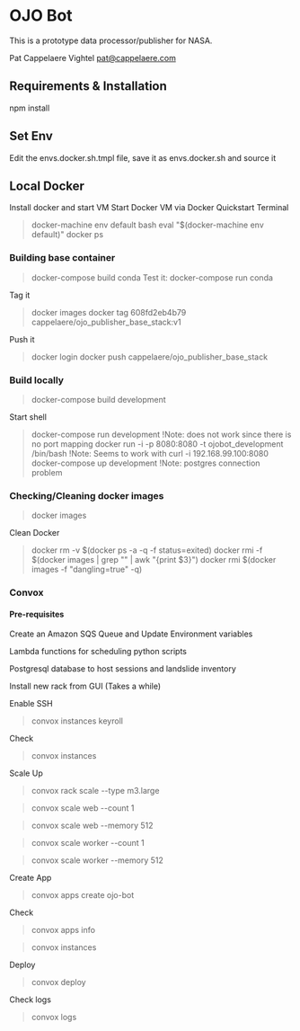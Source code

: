 # OJO Bot

This is a prototype data processor/publisher for NASA. 

Pat Cappelaere	Vightel		pat@cappelaere.com

## Requirements & Installation

npm install

## Set  Env	
Edit the envs.docker.sh.tmpl file, save it as envs.docker.sh and source it

## Local Docker
Install docker and start VM
Start Docker VM via Docker Quickstart Terminal
> docker-machine env default
> bash
> eval "$(docker-machine env default)"
> docker ps

### Building base container
> docker-compose build conda
Test it:
> docker-compose run conda

Tag it
> docker images
> docker tag 608fd2eb4b79 cappelaere/ojo_publisher_base_stack:v1

Push it
> docker login
> docker push cappelaere/ojo_publisher_base_stack

### Build locally
> docker-compose build development

Start shell
> docker-compose run development		!Note: does not work since there is no port mapping
> docker run -i -p 8080:8080 -t ojobot_development /bin/bash	!Note: Seems to work with curl -i 192.168.99.100:8080
> docker-compose up development			!Note: postgres connection problem


### Checking/Cleaning docker images
> docker images

Clean Docker
> docker rm -v $(docker ps -a -q -f status=exited)
> docker rmi -f $(docker images | grep "<none>" | awk "{print \$3}")
> docker rmi $(docker images -f "dangling=true" -q)

### Convox
#### Pre-requisites
Create an Amazon SQS Queue
and Update Environment variables

Lambda functions for scheduling python scripts

Postgresql database to host sessions and landslide inventory

Install new rack from GUI (Takes a while)

Enable SSH
> convox instances keyroll

Check
> convox instances

Scale Up
> convox rack scale --type m3.large

> convox scale web --count 1 

> convox scale web --memory 512

> convox scale worker --count 1 

> convox scale worker --memory 512

Create App
> convox apps create ojo-bot

Check
> convox apps info

> convox instances

Deploy
> convox deploy

Check logs
> convox logs



